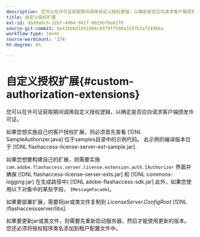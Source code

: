 ```yaml
---
description: 您可以在许可证获取期间调用自定义授权逻辑，以确定是否应向请求客户端颁发许可证。
title: 自定义授权扩展
exl-id: dbdda9c6-32bf-4904-981f-0029bf0a82f0
source-git-commit: be43bbbd1051886c8979ff590a3197b2a7249b6a
workflow-type: tm+mt
source-wordcount: '174'
ht-degree: 0%

---
```


# 自定义授权扩展{#custom-authorization-extensions}

您可以在许可证获取期间调用自定义授权逻辑，以确定是否应向请求客户端颁发许可证。

如果您想实施自己的客户授权扩展，则必须首先查看 [!DNL SampleAuthorizer.java] 位于samples目录中的示例代码。 此示例的编译版本位于 [!DNL flashaccess-license-server-ext-sample.jar].

如果您想要构建自己的扩展，则需要实施 `com.adobe.flashaccess.server.license.extension.auth.IAuthorizer` 界面并确保 [!DNL flashaccess-license-server-exts.jar] 和 [!DNL commons-logging.jar] 在生成路径中( [!DNL adobe-flashaccess-sdk.jar] 此外，如果您使用以下对象中的某些字段， `IMessageFacade`)。

如果要部署扩展，需要将jar或类文件复制到 *LicenseServer.ConfigRoot* [!DNL /flashaccessserver/libs].

如果要更新jar或类文件，则需要先重新启动服务器，然后才能使用更新的版本。 您还必须将授权程序类名添加到租户配置文件中。
